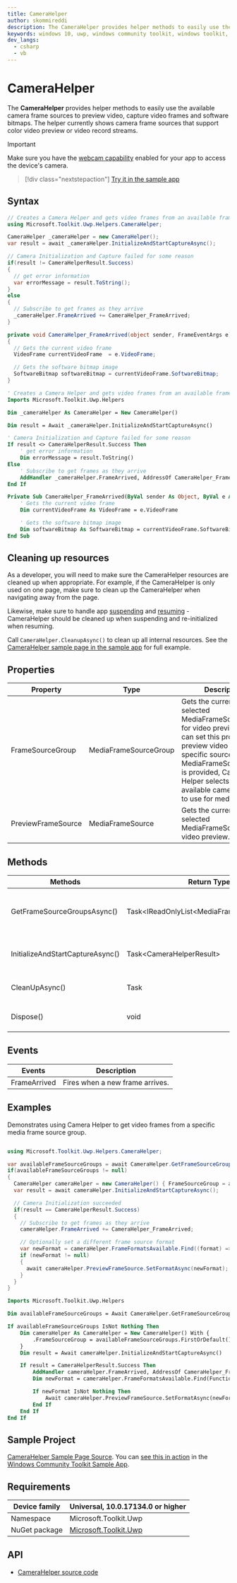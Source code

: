 ```yaml
---
title: CameraHelper
author: skommireddi
description: The CameraHelper provides helper methods to easily use the available camera frame sources to preview video, capture video frames and software bitmaps.
keywords: windows 10, uwp, windows community toolkit, windows toolkit, CameraHelper, Camera, Frame Source, Video Frame, Software Bitmap
dev_langs:
  - csharp
  - vb
---
```


# CameraHelper

The **CameraHelper** provides helper methods to easily use the available camera frame sources to preview video, capture video frames and software bitmaps. The helper currently shows camera frame sources that support color video preview or video record streams. 

> [!IMPORTANT]
> Make sure you have the [webcam capability](https://docs.microsoft.com/windows/uwp/packaging/app-capability-declarations#device-capabilities) enabled for your app to access the device's camera.

> [!div class="nextstepaction"]
> [Try it in the sample app](uwpct://Helpers?sample=CameraHelper)

## Syntax

```csharp
// Creates a Camera Helper and gets video frames from an available frame source.
using Microsoft.Toolkit.Uwp.Helpers.CameraHelper;

CameraHelper _cameraHelper = new CameraHelper();
var result = await _cameraHelper.InitializeAndStartCaptureAsync();

// Camera Initialization and Capture failed for some reason
if(result != CameraHelperResult.Success)
{
  // get error information
  var errorMessage = result.ToString();
}
else 
{
  // Subscribe to get frames as they arrive
  _cameraHelper.FrameArrived += CameraHelper_FrameArrived;
}

private void CameraHelper_FrameArrived(object sender, FrameEventArgs e)
{
  // Gets the current video frame
  VideoFrame currentVideoFrame  = e.VideoFrame;

  // Gets the software bitmap image
  SoftwareBitmap softwareBitmap = currentVideoFrame.SoftwareBitmap;
}
```

```vb
' Creates a Camera Helper and gets video frames from an available frame source.
Imports Microsoft.Toolkit.Uwp.Helpers

Dim _cameraHelper As CameraHelper = New CameraHelper()

Dim result = Await _cameraHelper.InitializeAndStartCaptureAsync()

' Camera Initialization and Capture failed for some reason
If result <> CameraHelperResult.Success Then
    ' get error information
    Dim errorMessage = result.ToString()
Else
    ' Subscribe to get frames as they arrive
    AddHandler _cameraHelper.FrameArrived, AddressOf CameraHelper_FrameArrived
End If

Private Sub CameraHelper_FrameArrived(ByVal sender As Object, ByVal e As FrameEventArgs)
    ' Gets the current video frame
    Dim currentVideoFrame As VideoFrame = e.VideoFrame

    ' Gets the software bitmap image
    Dim softwareBitmap As SoftwareBitmap = currentVideoFrame.SoftwareBitmap
End Sub
```

## Cleaning up resources

As a developer, you will need to make sure the CameraHelper resources are cleaned up when appropriate. For example, if the CameraHelper is only used on one page, make sure to clean up the CameraHelper when navigating away from the page.

Likewise, make sure to handle app [suspending](https://docs.microsoft.com/windows/uwp/launch-resume/suspend-an-app) and [resuming](https://docs.microsoft.com/windows/uwp/launch-resume/resume-an-app) - CameraHelper should be cleaned up when suspending and re-initialized when resuming.

Call `CameraHelper.CleanupAsync()` to clean up all internal resources. See the [CameraHelper sample page in the sample app](https://github.com/Microsoft/WindowsCommunityToolkit//tree/master/Microsoft.Toolkit.Uwp.SampleApp/SamplePages/CameraHelper) for full example.

## Properties

| Property | Type | Description |
| -- | -- | -- |
| FrameSourceGroup | MediaFrameSourceGroup | Gets the currently selected MediaFrameSourceGroup for video preview. User can set this property to preview video from a specific source. If no MediaFrameSourceGroup is provided, Camera Helper selects the first available camera source to  use for media capture. |
| PreviewFrameSource | MediaFrameSource | Gets the currently selected MediaFrameSource for video preview. |

## Methods

|             Methods              |                Return Type                 |                                                Description                                                |
|----------------------------------|--------------------------------------------|-----------------------------------------------------------------------------------------------------------|
|   GetFrameSourceGroupsAsync()    | Task<IReadOnlyList\<MediaFrameSourceGroup>> | Gets a read only list of MediaFrameSourceGroups that support color video record or video preview streams. |
| InitializeAndStartCaptureAsync() |          Task\<CameraHelperResult>          |       Initializes Media Capture and Frame Reader for video preview and capture frames in real time.       |
|          CleanUpAsync()          |                    Task                    |                      Use this asynchronous method to dispose Camera Helper resources                      |
|            Dispose()             |                    void                    |                            Use this method to dispose Camera Helper resources                             |

## Events

| Events | Description |
| -- | -- |
| FrameArrived| Fires when a new frame arrives.|

## Examples

Demonstrates using Camera Helper to get video frames from a specific media frame source group.

```csharp

using Microsoft.Toolkit.Uwp.Helpers.CameraHelper;

var availableFrameSourceGroups = await CameraHelper.GetFrameSourceGroupsAsync();
if(availableFrameSourceGroups != null)
{
  CameraHelper cameraHelper = new CameraHelper() { FrameSourceGroup = availableFrameSourceGroups.FirstOrDefault() };
  var result = await cameraHelper.InitializeAndStartCaptureAsync();

  // Camera Initialization succeeded
  if(result == CameraHelperResult.Success)
  {
    // Subscribe to get frames as they arrive
    cameraHelper.FrameArrived += CameraHelper_FrameArrived;

    // Optionally set a different frame source format
    var newFormat = cameraHelper.FrameFormatsAvailable.Find((format) => format.VideoFormat.Width == 640);
    if (newFormat != null)
    {
      await cameraHelper.PreviewFrameSource.SetFormatAsync(newFormat);
    }
  }
}
```

```vb
Imports Microsoft.Toolkit.Uwp.Helpers

Dim availableFrameSourceGroups = Await CameraHelper.GetFrameSourceGroupsAsync()

If availableFrameSourceGroups IsNot Nothing Then
    Dim cameraHelper As CameraHelper = New CameraHelper() With {
        .FrameSourceGroup = availableFrameSourceGroups.FirstOrDefault()
    }
    Dim result = Await cameraHelper.InitializeAndStartCaptureAsync()

    If result = CameraHelperResult.Success Then
        AddHandler cameraHelper.FrameArrived, AddressOf CameraHelper_FrameArrived
        Dim newFormat = cameraHelper.FrameFormatsAvailable.Find(Function(format) format.VideoFormat.Width = 640)

        If newFormat IsNot Nothing Then
            Await cameraHelper.PreviewFrameSource.SetFormatAsync(newFormat)
        End If
    End If
End If
```

## Sample Project

[CameraHelper Sample Page Source](https://github.com/Microsoft/WindowsCommunityToolkit//tree/master/Microsoft.Toolkit.Uwp.SampleApp/SamplePages/CameraHelper). You can [see this in action](uwpct://Helpers?sample=CameraHelper) in the [Windows Community Toolkit Sample App](https://aka.ms/uwptoolkitapp).

## Requirements

| Device family | Universal, 10.0.17134.0 or higher |
| --- | --- |
| Namespace | Microsoft.Toolkit.Uwp |
| NuGet package | [Microsoft.Toolkit.Uwp](https://www.nuget.org/packages/Microsoft.Toolkit.Uwp/) |

## API

* [CameraHelper source code](https://github.com/Microsoft/WindowsCommunityToolkit//blob/master/Microsoft.Toolkit.Uwp/Helpers/CameraHelper)
